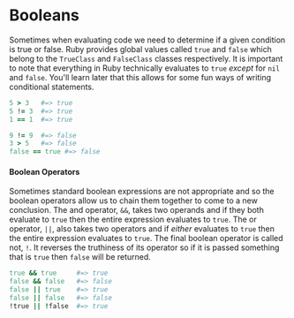 # Booleans

Sometimes when evaluating code we need to determine if a given condition is true or false. Ruby provides global values called `true` and `false` which belong to the `TrueClass` and `FalseClass` classes respectively. It is important to note that everything in Ruby technically evaluates to `true` *except* for `nil` and `false`. You'll learn later that this allows for some fun ways of writing conditional statements.

```ruby
5 > 3   #=> true
5 != 3  #=> true
1 == 1  #=> true

9 != 9  #=> false
3 > 5   #=> false
false == true #=> false
```

#### Boolean Operators

Sometimes standard boolean expressions are not appropriate and so the boolean operators allow us to chain them together to come to a new conclusion. The and operator, `&&`, takes two operands and if they both evaluate to `true` then the entire expression evaluates to `true`. The or operator, `||`, also takes two operators and if *either* evaluates to `true` then the entire expression evaluates to `true`. The final boolean operator is called not, `!`. It reverses the truthiness of its operator so if it is passed something that is `true` then `false` will be returned.

```ruby
true && true     #=> true
false && false   #=> false
false || true    #=> true
false || false   #=> false
!true || !false  #=> true
```

